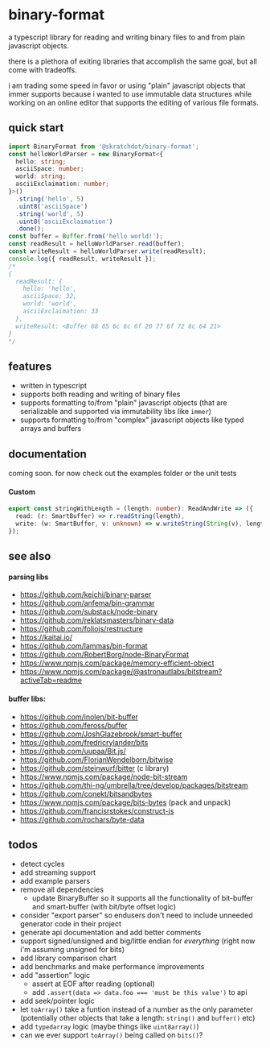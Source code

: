 # binary-format

a typescript library for reading and writing binary files to and from plain javascript objects.

there is a plethora of exiting libraries that accomplish the same goal, but all come with tradeoffs.

i am trading some speed in favor or using "plain" javascript objects that immer supports because i wanted
to use immutable data structures while working on an online editor that supports the editing of various
file formats.

## quick start

```typescript
import BinaryFormat from '@skratchdot/binary-format';
const helloWorldParser = new BinaryFormat<{
  hello: string;
  asciiSpace: number;
  world: string;
  asciiExclaimation: number;
}>()
  .string('hello', 5)
  .uint8('asciiSpace')
  .string('world', 5)
  .uint8('asciiExclaimation')
  .done();
const buffer = Buffer.from('hello world!');
const readResult = helloWorldParser.read(buffer);
const writeResult = helloWorldParser.write(readResult);
console.log({ readResult, writeResult });
/*
{
  readResult: {
    hello: 'hello',
    asciiSpace: 32,
    world: 'world',
    asciiExclaimation: 33
  },
  writeResult: <Buffer 68 65 6c 6c 6f 20 77 6f 72 6c 64 21>
}
*/
```

## features

- written in typescript
- supports both reading and writing of binary files
- supports formatting to/from "plain" javascript objects (that are serializable and supported via immutability libs like `immer`)
- supports formatting to/from "complex" javascript objects like typed arrays and buffers

## documentation

coming soon. for now check out the examples folder or the unit tests

#### Custom

```typescript
export const stringWithLength = (length: number): ReadAndWrite => ({
  read: (r: SmartBuffer) => r.readString(length),
  write: (w: SmartBuffer, v: unknown) => w.writeString(String(v), length),
});
```

## see also

#### parsing libs

- https://github.com/keichi/binary-parser
- https://github.com/anfema/bin-grammar
- https://github.com/substack/node-binary
- https://github.com/reklatsmasters/binary-data
- https://github.com/foliojs/restructure
- https://kaitai.io/
- https://github.com/lammas/bin-format
- https://github.com/RobertBorg/node-BinaryFormat
- https://www.npmjs.com/package/memory-efficient-object
- https://www.npmjs.com/package/@astronautlabs/bitstream?activeTab=readme

#### buffer libs:

- https://github.com/inolen/bit-buffer
- https://github.com/feross/buffer
- https://github.com/JoshGlazebrook/smart-buffer
- https://github.com/fredricrylander/bits
- https://github.com/uupaa/Bit.js/
- https://github.com/FlorianWendelborn/bitwise
- https://github.com/steinwurf/bitter (c library)
- https://www.npmjs.com/package/node-bit-stream
- https://github.com/thi-ng/umbrella/tree/develop/packages/bitstream
- https://github.com/conekt/bitsandbytes
- https://www.npmjs.com/package/bits-bytes (pack and unpack)
- https://github.com/francisrstokes/construct-js
- https://github.com/rochars/byte-data

## todos

- detect cycles
- add streaming support
- add example parsers
- remove all dependencies
  - update BinaryBuffer so it supports all the functionality of bit-buffer and smart-buffer (with bit/byte offset logic)
- consider "export parser" so endusers don't need to include unneeded generator code in their project
- generate api documentation and add better comments
- support signed/unsigned and big/little endian for _everything_ (right now i'm assuming unsigned for bits)
- add library comparison chart
- add benchmarks and make performance improvements
- add "assertion" logic
  - assert at EOF after reading (optional)
  - add `.assert(data => data.foo === 'must be this value')` to api
- add seek/pointer logic
- let `toArray()` take a funtion instead of a number as the only parameter (potentially other objects that take a length: `string()` and `buffer()` etc)
- add `typedarray` logic (maybe things like `uint8array()`)
- can we ever support `toArray()` being called on `bits()`?
